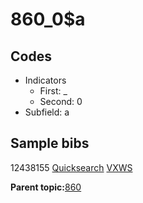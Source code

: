# 860\_0$a

## Codes

-   Indicators
    -   First: \_
    -   Second: 0
-   Subfield: a

## Sample bibs

12438155 [Quicksearch](https://search.library.yale.edu/catalog/12438155) [VXWS](http://prodorbis.library.yale.edu:7014/vxws/GetHoldingsService?bibId=12438155)

**Parent topic:**[860](../../tags/860/860.md)

